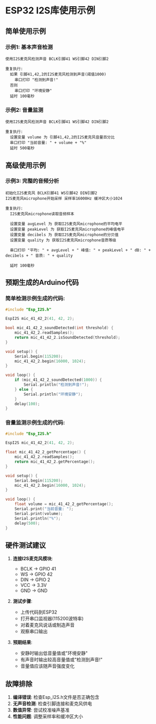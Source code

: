 # ESP32 I2S库使用示例

## 简单使用示例

### 示例1: 基本声音检测
```blockly
使用I2S麦克风检测声音 BCLK引脚41 WS引脚42 DIN引脚2

重复执行:
  如果 引脚41,42,2的I2S麦克风检测到声音(阈值1000)
    串口打印 "检测到声音!"
  否则
    串口打印 "环境安静"
  延时 100毫秒
```

### 示例2: 音量监测
```blockly
使用I2S麦克风检测声音 BCLK引脚41 WS引脚42 DIN引脚2

重复执行:
  设置变量 volume 为 引脚41,42,2的I2S麦克风音量百分比
  串口打印 "当前音量: " + volume + "%"
  延时 500毫秒
```

## 高级使用示例

### 示例3: 完整的音频分析
```blockly
初始化I2S麦克风 BCLK引脚41 WS引脚42 DIN引脚2
I2S麦克风microphone开始采样 采样率16000Hz 缓冲区大小1024

重复执行:
  I2S麦克风microphone读取音频样本
  
  设置变量 avgLevel 为 获取I2S麦克风microphone的平均电平
  设置变量 peakLevel 为 获取I2S麦克风microphone的峰值电平
  设置变量 decibels 为 获取I2S麦克风microphone的分贝值
  设置变量 quality 为 获取I2S麦克风microphone音质等级
  
  串口打印 "平均: " + avgLevel + " 峰值: " + peakLevel + " dB: " + decibels + " 音质: " + quality
  
  延时 100毫秒
```

## 预期生成的Arduino代码

### 简单检测示例生成的代码:
```cpp
#include "Esp_I2S.h"

EspI2S mic_41_42_2(41, 42, 2);

bool mic_41_42_2_soundDetected(int threshold) {
    mic_41_42_2.readSamples();
    return mic_41_42_2.isSoundDetected(threshold);
}

void setup() {
    Serial.begin(115200);
    mic_41_42_2.begin(16000, 1024);
}

void loop() {
    if (mic_41_42_2_soundDetected(1000)) {
        Serial.println("检测到声音!");
    } else {
        Serial.println("环境安静");
    }
    delay(100);
}
```

### 音量监测示例生成的代码:
```cpp
#include "Esp_I2S.h"

EspI2S mic_41_42_2(41, 42, 2);

float mic_41_42_2_getPercentage() {
    mic_41_42_2.readSamples();
    return mic_41_42_2.getPercentage();
}

void setup() {
    Serial.begin(115200);
    mic_41_42_2.begin(16000, 1024);
}

void loop() {
    float volume = mic_41_42_2_getPercentage();
    Serial.print("当前音量: ");
    Serial.print(volume);
    Serial.println("%");
    delay(500);
}
```

## 硬件测试建议

1. **连接I2S麦克风模块**:
   - BCLK → GPIO 41
   - WS → GPIO 42
   - DIN → GPIO 2
   - VCC → 3.3V
   - GND → GND

2. **测试步骤**:
   - 上传代码到ESP32
   - 打开串口监视器(115200波特率)
   - 对着麦克风说话或制造声音
   - 观察串口输出

3. **预期结果**:
   - 安静时输出低音量值或"环境安静"
   - 有声音时输出较高音量值或"检测到声音!"
   - 音量值应该随声音强度变化

## 故障排除

1. **编译错误**: 检查Esp_I2S.h文件是否正确包含
2. **无声音检测**: 检查引脚连接和麦克风供电
3. **数值异常**: 尝试校准噪声基准
4. **性能问题**: 调整采样率和缓冲区大小
